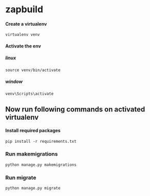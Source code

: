 # zapbuild
 
#### Create a virtualenv 
`virtualenv venv`


#### Activate the env

##### linux
`source venv/bin/activate`

##### window
`venv\Scripts\activate`




## Now run following commands on activated virtualenv





#### Install required packages
`pip install -r requirements.txt`


### Run makemigrations
`python manage.py makemigrations`

### Run migrate
`python manage.py migrate`



